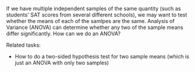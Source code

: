 
If we have multiple independent samples of the same quantity
(such as students' SAT scores from several different schools),
we may want to test whether the means of each of the samlpes
are the same.  Analysis of Variance (ANOVA) can determine whether
any two of the sample means differ significantly.
How can we do an ANOVA?

Related tasks:

 * How to do a two-sided hypothesis test for two sample means
   (which is just an ANOVA with only two samples)
